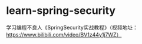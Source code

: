 # learn-spring-security
学习编程不良人《SpringSecurity实战教程》（视频地址：https://www.bilibili.com/video/BV1z44y1j7WZ）
